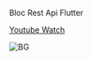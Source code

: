 Bloc Rest Api Flutter

[Youtube Watch](https://www.youtube.com/watch?v=rG7LY0BkvG8)


![BG](https://user-images.githubusercontent.com/77012663/233682512-6da52be1-adca-45cb-8a55-cd0182c0c4b0.png)

